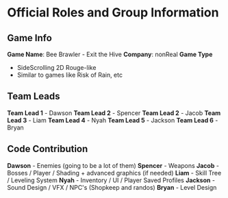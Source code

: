 ﻿
# Official Roles and Group Information 

## Game Info

**Game Name**: Bee Brawler - Exit the Hive
**Company**: nonReal
**Game Type** 
 - SideScrolling 2D Rouge-like 
 - Similar to games like Risk of Rain, etc 


## Team Leads
**Team Lead 1** - Dawson 
**Team Lead 2** - Spencer
**Team Lead 2** - Jacob
**Team Lead 3** - Liam
**Team Lead 4** - Nyah
**Team Lead 5** - Jackson
**Team Lead 6** - Bryan 

## Code Contribution
**Dawson** - Enemies (going to be a lot of them)
**Spencer** - Weapons
**Jacob** - Bosses / Player / Shading + advanced graphics (if needed)
**Liam** - Skill Tree / Leveling System 
**Nyah** - Inventory / UI / Player Saved Profiles
**Jackson** - Sound Design / VFX / NPC's (Shopkeep and randos)
**Bryan** - Level Design 




